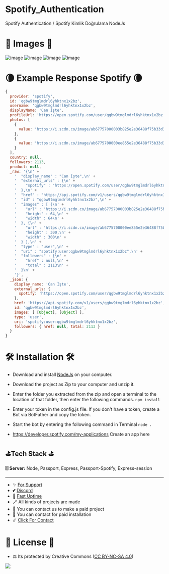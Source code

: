 # Spotify_Authentication
Spotify Authentication / Spotify Kimlik Doğrulama NodeJs

# 🎈 Images 🎈

![image](https://github.com/fastuptime/Spotify_Authentication/assets/63351166/2238ce07-b2aa-4554-90a5-b1db27a66a78)
![image](https://github.com/fastuptime/Spotify_Authentication/assets/63351166/f3846354-9a3a-4387-bea2-e39c068670f4)
![image](https://github.com/fastuptime/Spotify_Authentication/assets/63351166/400b23dd-f010-473d-bd16-47ae18b3f375)
![image](https://github.com/fastuptime/Spotify_Authentication/assets/63351166/5866e5d4-e2bc-4421-9c8c-dce533081ee5)


# 🌘 Example Response Spotify 🌘

```js
{
  provider: 'spotify',
  id: 'qgbw9tmglmdrl6yhktnx1x2bz',
  username: 'qgbw9tmglmdrl6yhktnx1x2bz',
  displayName: 'Can İşte',
  profileUrl: 'https://open.spotify.com/user/qgbw9tmglmdrl6yhktnx1x2bz',
  photos: [
    {
      value: 'https://i.scdn.co/image/ab67757000003b825e2e36488f75b33d342c42c6'
    },
    {
      value: 'https://i.scdn.co/image/ab6775700000ee855e2e36488f75b33d342c42c6'
    }
  ],
  country: null,
  followers: 2113,
  product: null,
  _raw: '{\n' +
    '  "display_name" : "Can İşte",\n' +
    '  "external_urls" : {\n' +
    '    "spotify" : "https://open.spotify.com/user/qgbw9tmglmdrl6yhktnx1x2bz"\n' +
    '  },\n' +
    '  "href" : "https://api.spotify.com/v1/users/qgbw9tmglmdrl6yhktnx1x2bz",\n' +
    '  "id" : "qgbw9tmglmdrl6yhktnx1x2bz",\n' +
    '  "images" : [ {\n' +
    '    "url" : "https://i.scdn.co/image/ab67757000003b825e2e36488f75b33d342c42c6",\n' +
    '    "height" : 64,\n' +
    '    "width" : 64\n' +
    '  }, {\n' +
    '    "url" : "https://i.scdn.co/image/ab6775700000ee855e2e36488f75b33d342c42c6",\n' +
    '    "height" : 300,\n' +
    '    "width" : 300\n' +
    '  } ],\n' +
    '  "type" : "user",\n' +
    '  "uri" : "spotify:user:qgbw9tmglmdrl6yhktnx1x2bz",\n' +
    '  "followers" : {\n' +
    '    "href" : null,\n' +
    '    "total" : 2113\n' +
    '  }\n' +
    '}',
  _json: {
    display_name: 'Can İşte',
    external_urls: {
      spotify: 'https://open.spotify.com/user/qgbw9tmglmdrl6yhktnx1x2bz'
    },
    href: 'https://api.spotify.com/v1/users/qgbw9tmglmdrl6yhktnx1x2bz',
    id: 'qgbw9tmglmdrl6yhktnx1x2bz',
    images: [ [Object], [Object] ],
    type: 'user',
    uri: 'spotify:user:qgbw9tmglmdrl6yhktnx1x2bz',
    followers: { href: null, total: 2113 }
  }
}
```

# 🛠️ Installation 🛠️

- Download and install [NodeJs](https://nodejs.org/en/download) on your computer.
- Download the project as Zip to your computer and unzip it.
- Enter the folder you extracted from the zip and open a terminal to the location of that folder, then enter the following commands.
`npm install`
- Enter your token in the config.js file. If you don't have a token, create a Bot via BotFather and copy the token.
- Start the bot by entering the following command in Terminal
`node .`

- https://developer.spotify.com/my-applications Create an app here

## ⛳Tech Stack ⛳

**🗄️ Server:** Node, Passport, Express, Passport-Spotify, Express-session

---
- ✨ [For Support](https://github.com/sponsors/fastuptime) <br>
- 💕 [Discord](https://fastuptime.com/discord)<br>
- 🏓 [Fast Uptime](https://fastuptime.com/)<br>
- 🪄 All kinds of projects are made <br>
- 🧨 You can contact us to make a paid project<br>
- 💸 You can contact for paid installation<br>
- ☄️ [Click For Contact](mailto:fastuptime@gmail.com)<br>

# 🎯 License 🎯
- ⚖️ Its protected by Creative Commons ([CC BY-NC-SA 4.0](https://creativecommons.org/licenses/by-nc-sa/4.0/))

<a href="https://creativecommons.org/licenses/by-nc-sa/4.0/" title="BYNCSA40"><img src="https://licensebuttons.net/l/by-nc-sa/4.0/88x31.png"></a>

